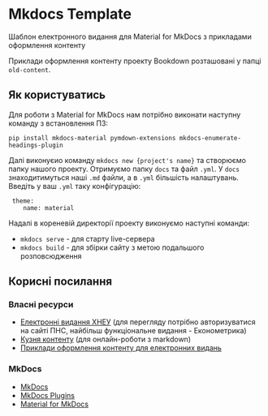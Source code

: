 # Mkdocs Template

Шаблон електронного видання для Material for MkDocs з прикладами оформлення контенту 

Приклади оформлення контенту проекту Bookdown розташовані у папці `old-content`.

## Як користуватись

Для роботи з Material for MkDocs нам потрібно виконати наступну команду з встановлення ПЗ: 

```shell
pip install mkdocs-material pymdown-extensions mkdocs-enumerate-headings-plugin
```

Далі виконуєио команду `mkdocs new {project's name}` та створюємо папку нашого проекту. Отримуємо папку `docs` та файл `.yml`. У `docs` знаходитимуться наші `.md` файли, а в `.yml` більшість налаштувань. Введіть у ваш `.yml` таку конфігурацію:
 
     theme:
        name: material

Надалі в кореневій директорії проекту виконуємо наступні команди:

- `mkdocs serve` - для старту live-сервера
- `mkdocs build` - для збірки сайту з метою подальшого розповсюдження

## Корисні посилання

### Власні ресурси

- [Електронні видання ХНЕУ](https://pns.hneu.edu.ua/course/index.php?categoryid=1047) (для перегляду потрібно авторизуватися на сайті ПНС, найбільш функціональне видання - Економетрика)
- [Кузня контенту](https://content.hneu.edu.ua/) (для онлайн-роботи з markdown)
- [Приклади оформлення контенту для електронних видань](https://cdn.hneu.edu.ua/bookdown/content/index.html)
    
### MkDocs

- [MkDocs](https://www.mkdocs.org/)
- [MkDocs Plugins](https://github.com/mkdocs/mkdocs/wiki/MkDocs-Plugins)
- [Material for MkDocs](https://squidfunk.github.io/mkdocs-material/)
